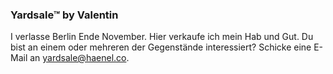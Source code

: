 
### Yardsale™ by Valentin ###

I verlasse Berlin Ende November. Hier verkaufe ich mein Hab und Gut.
Du bist an einem oder mehreren der Gegenstände interessiert? Schicke eine E-Mail
an yardsale@haenel.co.

